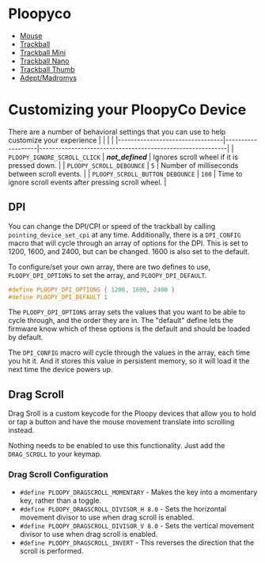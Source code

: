 # Ploopyco

* [Mouse](mouse/)
* [Trackball](trackball/)
* [Trackball Mini](trackball_mini/)
* [Trackball Nano](trackball_nano/)
* [Trackball Thumb](trackball_thumb/)
* [Adept/Madromys](manromys/)

# Customizing your PloopyCo Device

There are a number of behavioral settings that you can use to help customize your experience
|                                 |                   |                                                           |
|---------------------------------|-------------------|-----------------------------------------------------------|
| `PLOOPY_IGNORE_SCROLL_CLICK`    | *__not_defined__* | Ignores scroll wheel if it is pressed down.               |
| `PLOOPY_SCROLL_DEBOUNCE`        | `5`               | Number of milliseconds between scroll events.             |
| `PLOOPY_SCROLL_BUTTON_DEBOUNCE` | `100`             | Time to ignore scroll events after pressing scroll wheel. |

## DPI

You can change the DPI/CPI or speed of the trackball by calling `pointing_device_set_cpi` at any time. Additionally, there is a `DPI_CONFIG` macro that will cycle through an array of options for the DPI.  This is set to 1200, 1600, and 2400, but can be changed.  1600 is also set to the default.

To configure/set your own array, there are two defines to use, `PLOOPY_DPI_OPTIONS` to set the array, and `PLOOPY_DPI_DEFAULT`.

```c
#define PLOOPY_DPI_OPTIONS { 1200, 1600, 2400 }
#define PLOOPY_DPI_DEFAULT 1
```

The `PLOOPY_DPI_OPTIONS` array sets the values that you want to be able to cycle through, and the order they are in.  The "default" define lets the firmware know which of these options is the default and should be loaded by default.

The `DPI_CONFIG` macro will cycle through the values in the array, each time you hit it.  And it stores this value in persistent memory, so it will load it the next time the device powers up.

## Drag Scroll

Drag Sroll is a custom keycode for the Ploopy devices that allow you to hold or tap a button and have the mouse movement translate into scrolling instead.

Nothing needs to be enabled to use this functionality.  Just add the `DRAG_SCROLL` to your keymap.

### Drag Scroll Configuration

* `#define PLOOPY_DRAGSCROLL_MOMENTARY` - Makes the key into a momentary key, rather than a toggle.
* `#define PLOOPY_DRAGSCROLL_DIVISOR_H 8.0` - Sets the horizontal movement divisor to use when drag scroll is enabled.
* `#define PLOOPY_DRAGSCROLL_DIVISOR_V 8.0` - Sets the vertical movement divisor to use when drag scroll is enabled.
* `#define PLOOPY_DRAGSCROLL_INVERT` - This reverses the direction that the scroll is performed.
